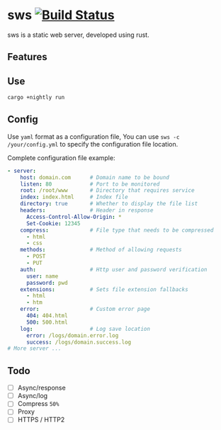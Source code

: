 
# sws [![Build Status](https://img.shields.io/travis/wyhaya/sws.svg?style=flat-square)](https://travis-ci.org/wyhaya/sws)

sws is a static web server, developed using rust.

## Features

## Use

```bash
cargo +nightly run
```

## Config

Use `yaml` format as a configuration file, You can use `sws -c /your/config.yml` to specify the configuration file location.

Complete configuration file example: 

```yaml
- server:
    host: domain.com      # Domain name to be bound
    listen: 80            # Port to be monitored
    root: /root/www       # Directory that requires service
    index: index.html     # Index file
    directory: true       # Whether to display the file list
    headers:              # Header in response
      Access-Control-Allow-Origin: *
      Set-Cookie: 12345
    compress:             # File type that needs to be compressed
      - html
      - css
    methods:              # Method of allowing requests
      - POST
      - PUT
    auth:                 # Http user and password verification
      user: name
      password: pwd
    extensions:           # Sets file extension fallbacks
      - html
      - htm
    error:                # Custom error page
      404: 404.html
      500: 500.html
    log:                  # Log save location
      error: /logs/domain.error.log
      success: /logs/domain.success.log
# More server ...
```

## Todo

* [ ] Async/response
* [ ] Async/log
* [ ] Compress `50%`
* [ ] Proxy
* [ ] HTTPS / HTTP2